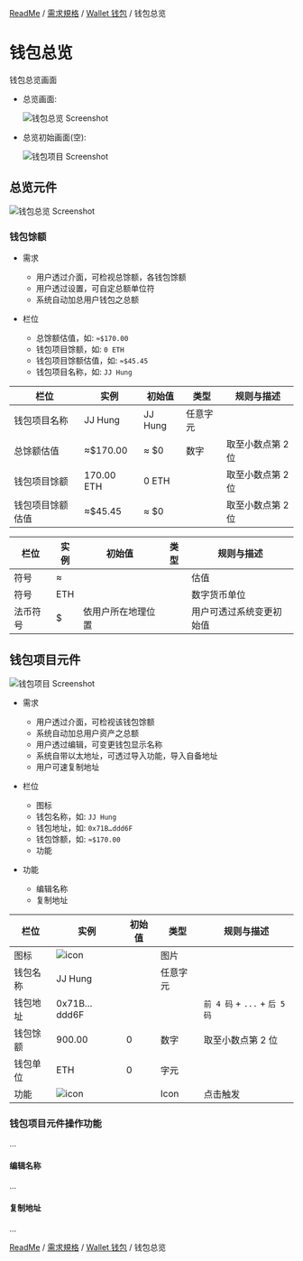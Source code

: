[ReadMe](../README.md) / [需求規格](../requirements.md) / [Wallet 钱包](wallet.md) / 钱包总览

# <a name="overview">钱包总览</a>

钱包总览画面

* 总览画面:

	![钱包总览 Screenshot](../assets/wallets-list-overview.png)

* 总览初始画面(空):

	![钱包项目 Screenshot](../assets/wallets-list-overview-empty.png)

## <a name="overview">总览元件</a>

![钱包总览 Screenshot](../assets/wallets__overview.png)

### 钱包馀额

* 需求
	* 用户透过介面，可检视总馀额，各钱包馀额
	* 用户透过设置，可自定总额单位符
	* 系统自动加总用户钱包之总额

* 栏位
	* 总馀额估值，如: `≈$170.00`
	* 钱包项目馀额，如: `0 ETH`
	* 钱包项目馀额估值，如: `≈$45.45`
	* 钱包项目名称，如: `JJ Hung`

栏位 | 实例 | 初始值 | 类型 | 规则与描述
------------- | ------------- | ------------- | ------------- | -------------
钱包项目名称 | JJ Hung | JJ Hung | 任意字元 | 
总馀额估值 | ≈$170.00 |  ≈ $0 | 数字 | 取至小数点第 2 位
钱包项目馀额 | 170.00 ETH | 0 ETH | | 取至小数点第 2 位
钱包项目馀额估值 | ≈$45.45 |  ≈ $0 |  | 取至小数点第 2 位

栏位 | 实例 | 初始值 | 类型 | 规则与描述
------------- | ------------- | ------------- | ------------- | -------------
符号 | ≈ | | | 估值
符号 | ETH | | | 数字货币单位
法币符号 | $ | 依用户所在地理位置 | | 用户可透过系统变更初始值

## <a name="wallet-item">钱包项目元件</a>

![钱包项目 Screenshot](../assets/wallets__walletoverview-walle-item--eth.png)

* 需求
	* 用户透过介面，可检视该钱包馀额
	* 系统自动加总用户资产之总额
	* 用户透过编辑，可变更钱包显示名称
	* 系统自带以太地址，可透过导入功能，导入自备地址
	* 用户可速复制地址

* 栏位
	* 图标
	* 钱包名称，如: `JJ Hung`
	* 钱包地址，如: `0x71B…ddd6F`
	* 钱包馀额，如: `≈$170.00`
	* 功能

* 功能
	* 编辑名称
	* 复制地址

栏位 | 实例 | 初始值 | 类型 | 规则与描述
------------- | ------------- | ------------- | ------------- | -------------
图标 | ![icon](../assets/wallet-item-icon.png) | | 图片 | 
钱包名称 | JJ Hung |  | 任意字元 | 
钱包地址 | 0x71B…ddd6F |  |  | `前 4 码` + `...` + `后 5 码`
钱包馀额 | 900.00 | 0 | 数字 | 取至小数点第 2 位
钱包单位 | ETH | 0 | 字元 | 
功能 | ![icon](../assets/wallet-item-more-icon.png) | | Icon | 点击触发


### 钱包项目元件操作功能
...
#### 编辑名称
...
#### 复制地址
...

[ReadMe](../README.md) / [需求規格](../requirements.md) / [Wallet 钱包](wallet.md) / 钱包总览